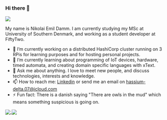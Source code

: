 ### Hi there 👋

![](https://komarev.com/ghpvc/?username=devantler)

My name is Nikolai Emil Damm. I am currently studying my MSc at University of Southern Denmark, and working as a student developer at FiftyTwo.

- 🔭 I’m currently working on a distributed HashiCorp cluster running on 3 RPis for learning purposes and for hosting personal projects.
- 🌱 I’m currently learning about programming of IoT devices, hardware, timed automata, and creating domain specific languages with xText.
- 💬 Ask me about anything. I love to meet new people, and discuss technologies, interests and knowledge.
- 📫 How to reach me: [Linkedin](https://www.linkedin.com/in/nikolai-emil-damm-14a786150/) or send me an email on <hassium-delta.07@icloud.com>
- ⚡ Fun fact: There is a danish saying "There are owls in the mud" which means something suspicious is going on.

<a href="https://github.com/devantler/github-readme-stats">
  <img align="center" src="https://github-readme-stats-qawwvefdy-devantler.vercel.app/api/top-langs/?username=devantler&show_icons=true&theme=dark&exclude_repo=software-engineering-f22" />
</a>
<a href="https://github.com/devantler/github-readme-stats">
  <img align="center" src="https://github-readme-stats-qawwvefdy-devantler.vercel.app/api?username=devantler&show_icons=true&theme=dark" />
</a>


